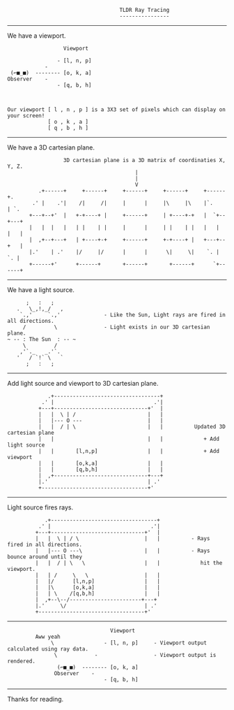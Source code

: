                                         TLDR Ray Tracing 
                                        ----------------
---
We have a viewport.

                      Viewport
                        
                    - [l, n, p]
                -   
     (⌐■_■)  -------- [o, k, a]      
    Observer    -                    
                    - [q, b, h]     



    Our viewport [ l , n , p ] is a 3X3 set of pixels which can display on your screen!
                 [ o , k , a ]
                 [ q , b , h ]

---
We have a 3D cartesian plane.

                      3D cartesian plane is a 3D matrix of coordinaties X, Y, Z.
                                             |
                                             |
                                             V
              .+------+     +------+     +------+     +------+     +------+.
            .' |    .'|    /|     /|     |      |     |\     |\    |`.    | `.
           +---+--+'  |   +-+----+ |     +------+     | +----+-+   |  `+--+---+
           |   |  |   |   | |    | |     |      |     | |    | |   |   |  |   |
           |  ,+--+---+   | +----+-+     +------+     +-+----+ |   +---+--+   |
           |.'    | .'    |/     |/      |      |      \|     \|    `. |   `. |
           +------+'      +------+       +------+       +------+      `+------+
                      
---
We have a light source.

          ;   :   ;
       .   \_,!,_/   ,
        `.,'     `.,'              - Like the Sun, Light rays are fired in all directions.
         /         \               - Light exists in our 3D cartesian plane. 
    ~ -- : The Sun  : -- ~  
         \         /
        ,'`._   _.'`.
       '   / `!` \   `
          ;   :   ;  

---
Add light source and viewport to 3D cartesian plane.

                 .+----------------------------------+
               .' |                                .'|
              +---+------------------------------+'  |
              |   |  \ | /                       |   |
              |   |--- O ---                     |   |
              |   |  / | \                       |   |          Updated 3D cartesian plane
              |   |                              |   |             + Add light source 
              |   |       [l,n,p]                |   |             + Add viewport
              |   |       [o,k,a]                |   |
              |   |       [q,b,h]                |   |
              |  ,+------------------------------+---+
              |.'                                | .'
              +----------------------------------+'


---
Light source fires rays.

                .+----------------------------------+
              .' |                                .'|
             +---+------------------------------+'  |
             |   |  \ | / \                     |   |          - Rays fired in all directions.
             |   |--- O ---\                    |   |          - Rays bounce around until they 
             |   |  / | \   \                   |   |             hit the viewport.
             |   | /     \   \                  |   |
             |   |/      [l,n,p]                |   |
             |   |\      [o,k,a]                |   |
             |   | \    /[q,b,h]                |   |
             |  ,+--\--/-----------------------+---+
             |.'     \/                         | .'
             +----------------------------------+'

---



                                     Viewport
             Aww yeah                          
                  \                - [l, n, p]     - Viewport output calculated using ray data.
                   \            -                  - Viewport output is rendered. 
                    (⌐■_■)  -------- [o, k, a]      
                   Observer    -                    
                                   - [q, b, h]     


---

Thanks for reading.
